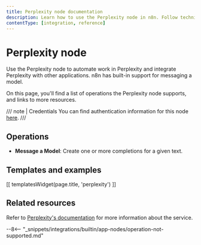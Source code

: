 ```yaml
---
title: Perplexity node documentation
description: Learn how to use the Perplexity node in n8n. Follow technical documentation to integrate Perplexity node into your workflows.
contentType: [integration, reference]
---
```


# Perplexity node

Use the Perplexity node to automate work in Perplexity and integrate Perplexity with other applications. n8n has built-in support for messaging a model.

On this page, you'll find a list of operations the Perplexity node supports, and links to more resources.

///  note  | Credentials
You can find authentication information for this node [here](/integrations/builtin/credentials/perplexity.md).
///


## Operations

* **Message a Model**: Create one or more completions for a given text.

## Templates and examples

<!-- see https://www.notion.so/n8n/Pull-in-templates-for-the-integrations-pages-37c716837b804d30a33b47475f6e3780 -->
[[ templatesWidget(page.title, 'perplexity') ]]

## Related resources

<!-- add a link to the service's documentation. This should usually go direct to the API docs -->
Refer to [Perplexity's documentation](https://docs.perplexity.ai/home) for more information about the service.

--8<-- "_snippets/integrations/builtin/app-nodes/operation-not-supported.md"
